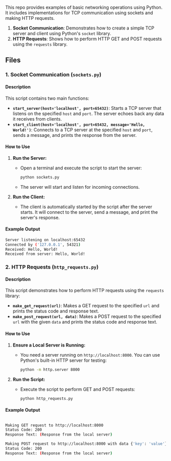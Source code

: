 
This repo provides examples of basic networking operations using Python. It includes implementations for TCP communication using sockets and making HTTP requests. 

1. **Socket Communication**: Demonstrates how to create a simple TCP server and client using Python's `socket` library.
2. **HTTP Requests**: Shows how to perform HTTP GET and POST requests using the `requests` library.

## Files

### 1. Socket Communication (`sockets.py`)

#### Description
This script contains two main functions:
- **`start_server(host='localhost', port=65432)`**: Starts a TCP server that listens on the specified `host` and `port`. The server echoes back any data it receives from clients.
- **`start_client(host='localhost', port=65432, message='Hello, World!')`**: Connects to a TCP server at the specified `host` and `port`, sends a message, and prints the response from the server.

#### How to Use
1. **Run the Server:**
   - Open a terminal and execute the script to start the server:
     ```bash
     python sockets.py
     ```
   - The server will start and listen for incoming connections.

2. **Run the Client:**
   - The client is automatically started by the script after the server starts. It will connect to the server, send a message, and print the server's response.

#### Example Output

```bash
Server listening on localhost:65432
Connected by ('127.0.0.1', 54321)
Received: Hello, World!
Received from server: Hello, World!
```


### 2. HTTP Requests (`http_requests.py`)

#### Description
This script demonstrates how to perform HTTP requests using the `requests` library:
- **`make_get_request(url)`**: Makes a GET request to the specified `url` and prints the status code and response text.
- **`make_post_request(url, data)`**: Makes a POST request to the specified `url` with the given `data` and prints the status code and response text.

#### How to Use
1. **Ensure a Local Server is Running:**
   - You need a server running on `http://localhost:8000`. You can use Python's built-in HTTP server for testing:
     ```bash
     python -m http.server 8000
     ```

2. **Run the Script:**
   - Execute the script to perform GET and POST requests:
     ```bash
     python http_requests.py
     ```

#### Example Output

```bash

Making GET request to http://localhost:8000
Status Code: 200
Response Text: (Response from the local server)

Making POST request to http://localhost:8000 with data {'key': 'value'}
Status Code: 200
Response Text: (Response from the local server)

```
